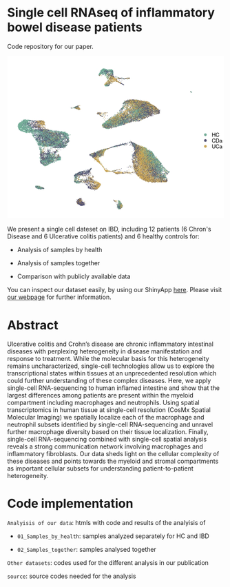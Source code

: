 # Single cell RNAseq of inflammatory bowel disease patients

Code repository for our paper.

![](UMAP_tog_void.jpeg)

We present a single cell dateset on IBD, including 12 patients (6 Chron's Disease and 6 Ulcerative colitis patients) and 6 healthy controls for:

-   Analysis of samples by health

-   Analysis of samples together

-   Comparison with publicly available data

You can inspect our dataset easily, by using our ShinyApp [here](https://servidor2-ciberehd.upc.es/external/garrido/app/).  Please visit [our webpage](https://servidor2-ciberehd.upc.es/garrido.html) for further information.

# Abstract

Ulcerative colitis and Crohn’s disease are chronic inflammatory intestinal diseases with perplexing heterogeneity in disease manifestation and response to treatment. While the molecular basis for this heterogeneity remains uncharacterized, single-cell technologies allow us to explore the transcriptional states within tissues at an unprecedented resolution which could further understanding of these complex diseases. Here, we apply single-cell RNA-sequencing to human inflamed intestine and show that the largest differences among patients are present within the myeloid compartment including macrophages and neutrophils. Using spatial transcriptomics in human tissue at single-cell resolution (CosMx Spatial Molecular Imaging) we spatially localize each of the macrophage and neutrophil subsets identified by single-cell RNA-sequencing and unravel further macrophage diversity based on their tissue localization. Finally, single-cell RNA-sequencing combined with single-cell spatial analysis reveals a strong communication network involving macrophages and inflammatory fibroblasts. Our data sheds light on the cellular complexity of these diseases and points towards the myeloid and stromal compartments as important cellular subsets for understanding patient-to-patient heterogeneity.

# Code implementation

`Analyisis of our data`: htmls with code and results of the analyisis of

  - `01_Samples_by_health`: samples analyzed separately for HC and IBD
  
  - `02_Samples_together`: samples analysed together
  
`Other datasets`: codes used for the different analysis in our publication

`source`: source codes needed for the analysis
